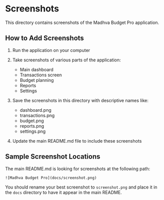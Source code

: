 # Screenshots

This directory contains screenshots of the Madhva Budget Pro application.

## How to Add Screenshots

1. Run the application on your computer
2. Take screenshots of various parts of the application:
   - Main dashboard
   - Transactions screen
   - Budget planning
   - Reports
   - Settings

3. Save the screenshots in this directory with descriptive names like:
   - dashboard.png
   - transactions.png
   - budget.png
   - reports.png
   - settings.png

4. Update the main README.md file to include these screenshots

## Sample Screenshot Locations

The main README.md is looking for screenshots at the following path:
```
![Madhva Budget Pro](docs/screenshot.png)
```

You should rename your best screenshot to `screenshot.png` and place it in the `docs` directory to have it appear in the main README.